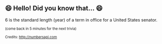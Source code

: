 ## :smile: Hello! Did you know that... :smile:
6 is the standard length (year) of a term in office for a United States senator.

<sup>(come back in 5 minutes for the next trivia)</sup>


<sup>Credits: http://numbersapi.com</sup>
